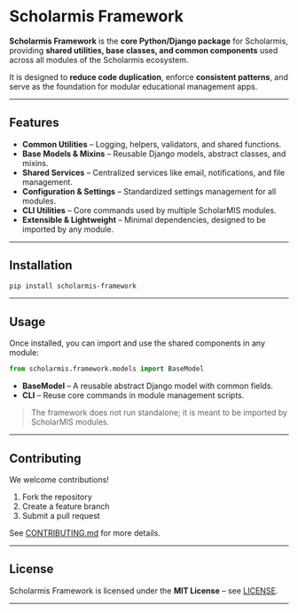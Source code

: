 # Scholarmis Framework

**Scholarmis Framework** is the **core Python/Django package** for Scholarmis, providing **shared utilities, base classes, and common components** used across all modules of the Scholarmis ecosystem.

It is designed to **reduce code duplication**, enforce **consistent patterns**, and serve as the foundation for modular educational management apps.

---

## Features

* **Common Utilities** – Logging, helpers, validators, and shared functions.
* **Base Models & Mixins** – Reusable Django models, abstract classes, and mixins.
* **Shared Services** – Centralized services like email, notifications, and file management.
* **Configuration & Settings** – Standardized settings management for all modules.
* **CLI Utilities** – Core commands used by multiple ScholarMIS modules.
* **Extensible & Lightweight** – Minimal dependencies, designed to be imported by any module.

---

## Installation

```bash
pip install scholarmis-framework
```

---

## Usage

Once installed, you can import and use the shared components in any module:

```python
from scholarmis.framework.models import BaseModel
```

* **BaseModel** – A reusable abstract Django model with common fields.
* **CLI** – Reuse core commands in module management scripts.

> The framework does not run standalone; it is meant to be imported by ScholarMIS modules.

---

## Contributing

We welcome contributions!

1. Fork the repository
2. Create a feature branch
3. Submit a pull request

See [CONTRIBUTING.md](CONTRIBUTING.md) for more details.

---

## License

Scholarmis Framework is licensed under the **MIT License** – see [LICENSE](LICENSE).

---
